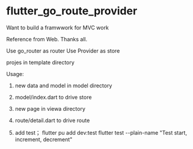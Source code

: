 # flutter_go_route_provider

Want to build a framwwork for MVC work

Reference from Web. Thanks all.


Use go_router as router
Use Provider as store

projes in template directory

Usage:

1. new data and model in model directory
2. model/index.dart to drive store

3. new page in viewa directory
4. route/detail.dart to drive route

5. add test； flutter pu add dev:test
flutter test --plain-name "Test start, increment, decrement"

